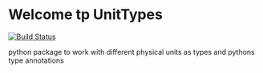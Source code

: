 # Welcome tp UnitTypes
[![Build Status](https://travis-ci.org/flxdot/pyUnitTypes.svg?branch=master)](https://travis-ci.org/flxdot/pyUnitTypes)

python package to work with different physical units as types and pythons type annotations
